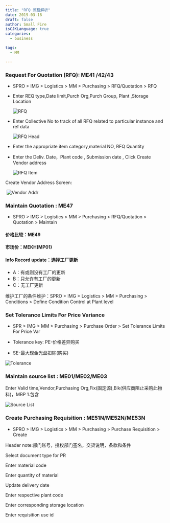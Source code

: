 ```yaml
---
title: "RFQ 流程解析"
date: 2019-03-18
draft: false
author: Small Fire
isCJKLanguage: true
categories: 
  - business

tags: 
  - MM

---
```


### Request For Quotation (RFQ): ME41 /42/43

- SPRO > IMG > Logistics > MM > Purchasing > RFQ/Quotation > RFQ

- Enter REQ type,Date limit,Purch Org,Purch Group, Plant ,Storage Location

  ![RFQ](/images/MMPurchasing/RFQ_ME41.png)

- Enter Collective No to track of all RFQ related to particular instance and ref data

  ![RFQ Head](/images/MMPurchasing/RFQ_Head.png)

- Enter the appropriate item category,material NO, RFQ Quantity

- Enter the Deliv. Date，Plant code , Submission date , Click Create Vendor address

  ![RFQ Item](/images/MMPurchasing/RFQ_Items.png)

Create Vendor Address Screen:

​	![Vendor Addr](/images/MMPurchasing/Vendor_addr.png)

### Maintain Quotation : ME47 

- SPRO > IMG > Logistics > MM > Purchasing > RFQ/Quotation > Quotation > Maintain

#### 价格比较：ME49

#### 市场价：MEKH(MP01)

#### Info Record update：选择工厂更新

- A：有或则没有工厂的更新
- B：只允许有工厂的更新
- C：无工厂更新

维护工厂的条件维护：SPRO > IMG > Logistics > MM > Purchasing > Conditions > Define Condition Control at Plant level

### Set Tolerance Limits For Price Variance

- SPR > IMG > MM > Purchasing > Purchase Order > Set Tolerance Limits For Price Var


- Tolerance key: PE-价格差异购买              
- SE-最大现金光盘扣除(购买)

![Tolerance](/images/MMPurchasing/Tolerance.png)

### Maintain source list : ME01/ME02/ME03

Enter Valid time,Vendor,Purchasing Org,Fix(固定源),Blk(供应商阻止采购此物料)，MRP 1.包含

![Source List](/images/MMPurchasing/SourceList.png)

### Create Purchasing Requisition : ME51N/ME52N/ME53N

- SPRO > IMG > Logistics > MM > Purchasing > Purchase Requisition > Create

Header note:部门账号，授权部门签名，交货说明，条款和条件

Select document type for PR

Enter material code

Enter quantity of material

Update delivery date

Enter respective plant code

Enter corresponding storage location

Enter requisition use id

